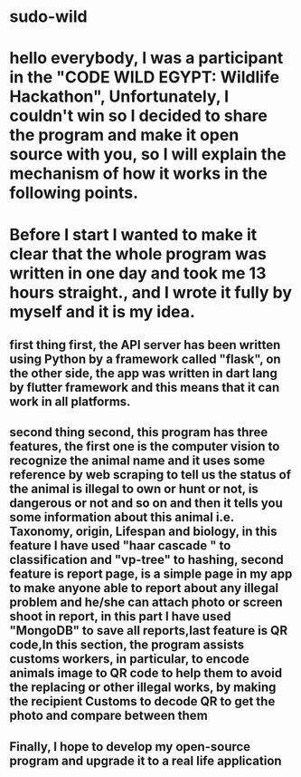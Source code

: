 # sudo-wild

# hello everybody, I was a participant in the "CODE WILD EGYPT: Wildlife Hackathon", Unfortunately, I couldn't win so I decided to share the program and make it open source with you, so I will explain the mechanism of how it works in the following points.

# Before I start I wanted to make it clear that the whole program was written in one day and took me 13 hours straight., and I wrote it fully by myself and it is my idea.

## first thing first, the API server has been written using Python by a framework called "flask", on the other side, the app was written in dart lang by flutter framework and this means that it can work in all platforms.

## second thing second, this program has three features, the first one is the computer vision to recognize the animal name and it uses some reference by web scraping to tell us the status of the animal is illegal to own or hunt or not, is dangerous or not and so on and then it tells you some information about this animal i.e. Taxonomy, origin, Lifespan and biology, in this feature I have  used "haar cascade " to classification and "vp-tree" to hashing, second feature is report page, is a simple page in my app to make anyone able to report about any illegal problem and he/she can attach photo or screen shoot in report, in this part I have used "MongoDB" to save all reports,last feature is QR code,In this section, the program assists customs workers, in particular, to encode animals image to QR code to help them to avoid the replacing or other illegal works, by making the recipient Customs to decode QR to get the photo and compare between them

## Finally, I hope to develop my open-source program and upgrade it to a real life application
